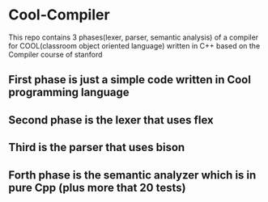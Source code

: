 # Cool-Compiler
This repo contains 3 phases(lexer, parser, semantic analysis) of a compiler for COOL(classroom object oriented language) written in C++ based on the Compiler course of stanford

## First phase is just a simple code written in Cool programming language
## Second phase is the lexer that uses flex
## Third is the parser that uses bison
## Forth phase is the semantic analyzer which is in pure Cpp (plus more that 20 tests)
